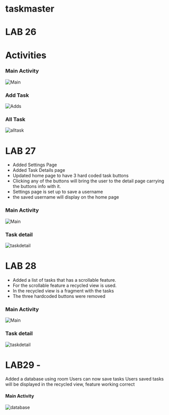 # taskmaster
# LAB 26
# Activities 
### Main Activity
![Main](app/screenshots/mainTask.png)
### Add Task
![Adds](app/screenshots/AddTask.png)
### All Task
![alltask](app/screenshots/AllTask.png)

# LAB 27
* Added Settings Page
* Added Task Details page
* Updated home page to have 3 hard coded task buttons
* Clicking any of the buttons will bring the user to the detail page carrying the buttons info with it.
* Settings page is set up to save a username
* the saved username will display on the home page

 ### Main Activity
![Main](app/screenshots/Screenshot_1635864303.png)

### Task detail
![taskdetail](app/screenshots/Screenshot_1635864539.png)

# LAB 28
* Added a list of tasks that has a scrollable feature.
* For the scrollable feature a recycled view is used.
* In the recycled view is a fragment with the tasks
* The three hardcoded buttons were removed

### Main Activity
![Main](app/screenshots/main28.png)

### Task detail
![taskdetail](app/screenshots/taskDe28.png)

# LAB29 -

Added a database using room
Users can now save tasks
Users saved tasks will be displayed in the recycled view, feature working correct
#### Main Activity
![database](app/screenshots/database.png)



